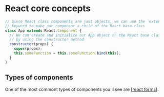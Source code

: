 # React core concepts

```js
// Since React class components are just objects, we can use the `extends`
// keyword to make our component a child of the React base class
class App extends React.Component {
  // We can create and initialize our App object on the React base class
  // by using the constructor method
  constructor(props) {
    super(props);
    this.someFunction = this.someFunction.bind(this);
  }
}
```

## Types of components

One of the most commont types of components you'll see are [[react forms]].


[//begin]: # "Autogenerated link references for markdown compatibility"
[react forms]: react-forms "React forms"
[//end]: # "Autogenerated link references"